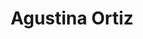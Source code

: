 ---
title: "Agustina Ortiz"
url: /ciudad-autonoma-de-buenos-aires/agustina-ortiz/
shop: Kosmetik
---
